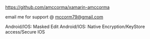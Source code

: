 https://github.com/amccorma/xamarin-amccorma

email me for support @ mccorm79@gmail.com

Android/IOS: Masked Edit
Android/IOS:  Native Encryption/KeyStore access/Secure IOS

